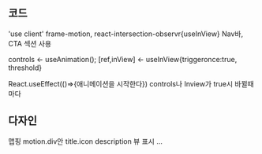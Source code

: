 ## 코드
'use client'
frame-motion, react-intersection-observr{useInView}
Nav바, CTA 섹션 사용

controls <- useAnimation();
\[ref\,inView] <- useInView{triggeronce:true, threshold}

React.useEffect(()=>{애니메이션을 시작한다})
controls나 Inview가 true시 바뀔때마다

## 다자인 
맵핑 motion.div안 title.icon description 뷰 표시
...